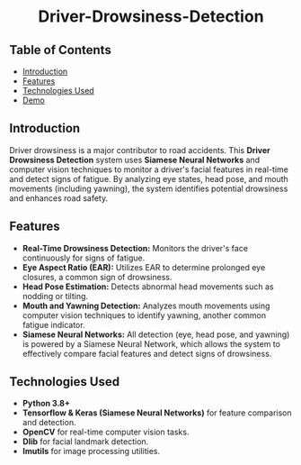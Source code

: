 <h1 align='center'>Driver-Drowsiness-Detection</h1>

## Table of Contents

- [Introduction](#introduction)
- [Features](#features)
- [Technologies Used](#technologies-used)
- [Demo](#demo)

## Introduction

Driver drowsiness is a major contributor to road accidents. This **Driver Drowsiness Detection** system uses **Siamese Neural Networks** and computer vision techniques to monitor a driver's facial features in real-time and detect signs of fatigue. By analyzing eye states, head pose, and mouth movements (including yawning), the system identifies potential drowsiness and enhances road safety.

## Features

- **Real-Time Drowsiness Detection:** Monitors the driver's face continuously for signs of fatigue.
- **Eye Aspect Ratio (EAR):** Utilizes EAR to determine prolonged eye closures, a common sign of drowsiness.
- **Head Pose Estimation:** Detects abnormal head movements such as nodding or tilting.
- **Mouth and Yawning Detection:** Analyzes mouth movements using computer vision techniques to identify yawning, another common fatigue indicator.
- **Siamese Neural Networks:** All detection (eye, head pose, and yawning) is powered by a Siamese Neural Network, which allows the system to effectively compare facial features and detect signs of drowsiness.

## Technologies Used

- **Python 3.8+**
- **Tensorflow & Keras (Siamese Neural Networks)** for feature comparison and detection.
- **OpenCV** for real-time computer vision tasks.
- **Dlib** for facial landmark detection.
- **Imutils** for image processing utilities.